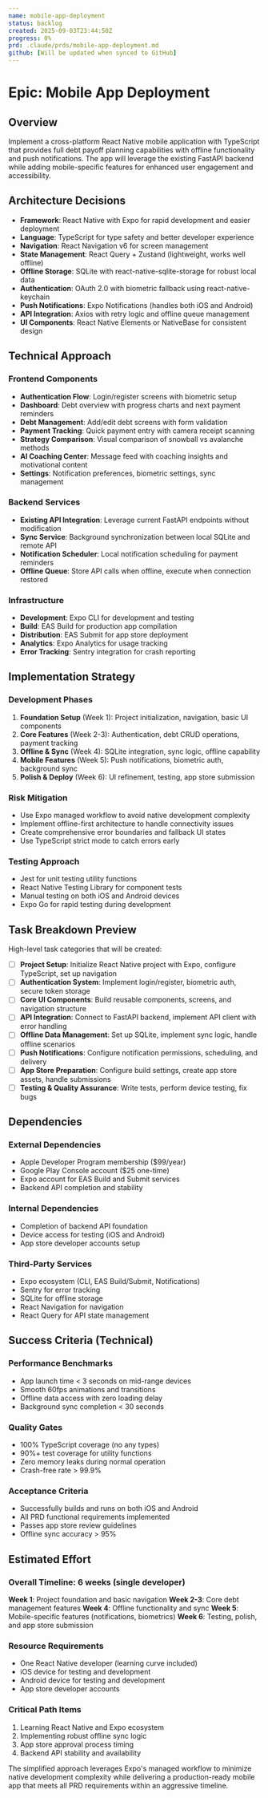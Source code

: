 ```yaml
---
name: mobile-app-deployment
status: backlog
created: 2025-09-03T23:44:50Z
progress: 0%
prd: .claude/prds/mobile-app-deployment.md
github: [Will be updated when synced to GitHub]
---
```


# Epic: Mobile App Deployment

## Overview

Implement a cross-platform React Native mobile application with TypeScript that provides full debt payoff planning capabilities with offline functionality and push notifications. The app will leverage the existing FastAPI backend while adding mobile-specific features for enhanced user engagement and accessibility.

## Architecture Decisions

- **Framework**: React Native with Expo for rapid development and easier deployment
- **Language**: TypeScript for type safety and better developer experience
- **Navigation**: React Navigation v6 for screen management
- **State Management**: React Query + Zustand (lightweight, works well offline)
- **Offline Storage**: SQLite with react-native-sqlite-storage for robust local data
- **Authentication**: OAuth 2.0 with biometric fallback using react-native-keychain
- **Push Notifications**: Expo Notifications (handles both iOS and Android)
- **API Integration**: Axios with retry logic and offline queue management
- **UI Components**: React Native Elements or NativeBase for consistent design

## Technical Approach

### Frontend Components
- **Authentication Flow**: Login/register screens with biometric setup
- **Dashboard**: Debt overview with progress charts and next payment reminders
- **Debt Management**: Add/edit debt screens with form validation
- **Payment Tracking**: Quick payment entry with camera receipt scanning
- **Strategy Comparison**: Visual comparison of snowball vs avalanche methods
- **AI Coaching Center**: Message feed with coaching insights and motivational content
- **Settings**: Notification preferences, biometric settings, sync management

### Backend Services
- **Existing API Integration**: Leverage current FastAPI endpoints without modification
- **Sync Service**: Background synchronization between local SQLite and remote API
- **Notification Scheduler**: Local notification scheduling for payment reminders
- **Offline Queue**: Store API calls when offline, execute when connection restored

### Infrastructure
- **Development**: Expo CLI for development and testing
- **Build**: EAS Build for production app compilation
- **Distribution**: EAS Submit for app store deployment
- **Analytics**: Expo Analytics for usage tracking
- **Error Tracking**: Sentry integration for crash reporting

## Implementation Strategy

### Development Phases
1. **Foundation Setup** (Week 1): Project initialization, navigation, basic UI components
2. **Core Features** (Week 2-3): Authentication, debt CRUD operations, payment tracking
3. **Offline & Sync** (Week 4): SQLite integration, sync logic, offline capability
4. **Mobile Features** (Week 5): Push notifications, biometric auth, background sync
5. **Polish & Deploy** (Week 6): UI refinement, testing, app store submission

### Risk Mitigation
- Use Expo managed workflow to avoid native development complexity
- Implement offline-first architecture to handle connectivity issues
- Create comprehensive error boundaries and fallback UI states
- Use TypeScript strict mode to catch errors early

### Testing Approach
- Jest for unit testing utility functions
- React Native Testing Library for component tests
- Manual testing on both iOS and Android devices
- Expo Go for rapid testing during development

## Task Breakdown Preview

High-level task categories that will be created:
- [ ] **Project Setup**: Initialize React Native project with Expo, configure TypeScript, set up navigation
- [ ] **Authentication System**: Implement login/register, biometric auth, secure token storage
- [ ] **Core UI Components**: Build reusable components, screens, and navigation structure
- [ ] **API Integration**: Connect to FastAPI backend, implement API client with error handling
- [ ] **Offline Data Management**: Set up SQLite, implement sync logic, handle offline scenarios
- [ ] **Push Notifications**: Configure notification permissions, scheduling, and delivery
- [ ] **App Store Preparation**: Configure build settings, create app store assets, handle submissions
- [ ] **Testing & Quality Assurance**: Write tests, perform device testing, fix bugs

## Dependencies

### External Dependencies
- Apple Developer Program membership ($99/year)
- Google Play Console account ($25 one-time)
- Expo account for EAS Build and Submit services
- Backend API completion and stability

### Internal Dependencies
- Completion of backend API foundation
- Device access for testing (iOS and Android)
- App store developer accounts setup

### Third-Party Services
- Expo ecosystem (CLI, EAS Build/Submit, Notifications)
- Sentry for error tracking
- SQLite for offline storage
- React Navigation for navigation
- React Query for API state management

## Success Criteria (Technical)

### Performance Benchmarks
- App launch time < 3 seconds on mid-range devices
- Smooth 60fps animations and transitions
- Offline data access with zero loading delay
- Background sync completion < 30 seconds

### Quality Gates
- 100% TypeScript coverage (no any types)
- 90%+ test coverage for utility functions
- Zero memory leaks during normal operation
- Crash-free rate > 99.9%

### Acceptance Criteria
- Successfully builds and runs on both iOS and Android
- All PRD functional requirements implemented
- Passes app store review guidelines
- Offline sync accuracy > 95%

## Estimated Effort

### Overall Timeline: 6 weeks (single developer)

**Week 1**: Project foundation and basic navigation
**Week 2-3**: Core debt management features
**Week 4**: Offline functionality and sync
**Week 5**: Mobile-specific features (notifications, biometrics)
**Week 6**: Testing, polish, and app store submission

### Resource Requirements
- One React Native developer (learning curve included)
- iOS device for testing and development
- Android device for testing and development
- App store developer accounts

### Critical Path Items
1. Learning React Native and Expo ecosystem
2. Implementing robust offline sync logic
3. App store approval process timing
4. Backend API stability and availability

The simplified approach leverages Expo's managed workflow to minimize native development complexity while delivering a production-ready mobile app that meets all PRD requirements within an aggressive timeline.